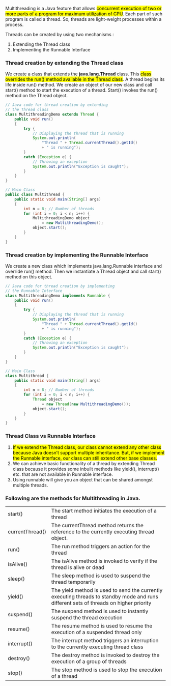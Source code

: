 Multithreading is a Java feature that allows <mark class="hltr-b">concurrent execution of two or more parts of a program for maximum utilization of CPU</mark>. Each part of such program is called a thread. So, threads are light-weight processes within a process.

Threads can be created by using two mechanisms : 
1. Extending the Thread class 
2. Implementing the Runnable Interface

### **Thread creation by extending the Thread class**  
We create a class that extends the **java.lang.Thread** class. This <mark class="hltr-g">class overrides the run() method available in the Thread class</mark>. A thread begins its life inside run() method. We create an object of our new class and call start() method to start the execution of a thread. Start() invokes the run() method on the Thread object.

```java
// Java code for thread creation by extending
// the Thread class
class MultithreadingDemo extends Thread {
	public void run()
	{
		try {
			// Displaying the thread that is running
			System.out.println(
				"Thread " + Thread.currentThread().getId()
				+ " is running");
		}
		catch (Exception e) {
			// Throwing an exception
			System.out.println("Exception is caught");
		}
	}
}

// Main Class
public class Multithread {
	public static void main(String[] args)
	{
		int n = 8; // Number of threads
		for (int i = 0; i < n; i++) {
			MultithreadingDemo object
				= new MultithreadingDemo();
			object.start();
		}
	}
}
```

### **Thread creation by implementing the Runnable Interface**  
We create a new class which implements java.lang.Runnable interface and override run() method. Then we instantiate a Thread object and call start() method on this object.

```java
// Java code for thread creation by implementing
// the Runnable Interface
class MultithreadingDemo implements Runnable {
	public void run()
	{
		try {
			// Displaying the thread that is running
			System.out.println(
				"Thread " + Thread.currentThread().getId()
				+ " is running");
		}
		catch (Exception e) {
			// Throwing an exception
			System.out.println("Exception is caught");
		}
	}
}

// Main Class
class Multithread {
	public static void main(String[] args)
	{
		int n = 8; // Number of threads
		for (int i = 0; i < n; i++) {
			Thread object
				= new Thread(new MultithreadingDemo());
			object.start();
		}
	}
}
```

### **Thread Class vs Runnable Interface** 

1. <mark class="hltr-o">If we extend the Thread class, our class cannot extend any other class because Java doesn’t support multiple inheritance. But, if we implement the Runnable interface, our class can still extend other base classes.</mark>
2. We can achieve basic functionality of a thread by extending Thread class because it provides some inbuilt methods like yield(), interrupt() etc. that are not available in Runnable interface.
3. Using runnable will give you an object that can be shared amongst multiple threads.

### Following are the methods for Multithreading in Java.

|   |   |
|---|---|
|start()|The start method initiates the execution of a thread|
|currentThread()|The currentThread method returns the reference to the currently executing thread object.|
|run()|The run method triggers an action for the thread|
|isAlive()|The isAlive method is invoked to verify if the thread is alive or dead|
|sleep()|The sleep method is used to suspend the thread temporarily|
|yield()|The yield method is used to send the currently executing threads to standby mode and runs different sets of threads on higher priority|
|suspend()|The suspend method is used to instantly suspend the thread execution|
|resume()|The resume method is used to resume the execution of a suspended thread only|
|interrupt()|The interrupt method triggers an interruption to the currently executing thread class|
|destroy()|The destroy method is invoked to destroy the execution of a group of threads|
|stop()|The stop method is used to stop the execution of a thread|